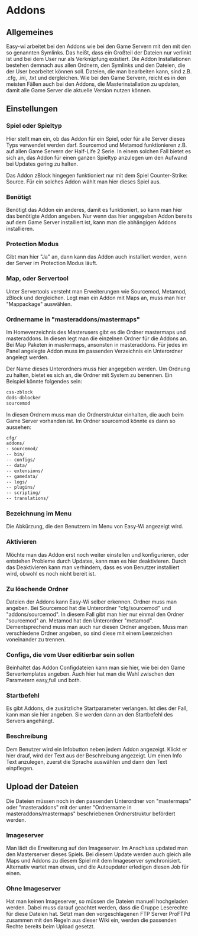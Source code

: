 # Addons

## Allgemeines

Easy-wi arbeitet bei den Addons wie bei den Game Servern mit den mit den so genannten Symlinks. Das heißt, dass ein Großteil der Dateien nur verlinkt ist und bei dem User nur als Verknüpfung existiert. Die Addon Installationen bestehen demnach aus allen Ordnern, den Symlinks und den Dateien, die der User bearbeitet können soll. Dateien, die man bearbeiten kann, sind z.B. .cfg, .ini, .txt und dergleichen. Wie bei den Game Servern, reicht es in den meisten Fällen auch bei den Addons, die Masterinstallation zu updaten, damit alle Game Server die aktuelle Version nutzen können.

## Einstellungen

### Spiel oder Spieltyp

Hier stellt man ein, ob das Addon für ein Spiel, oder für alle Server dieses Typs verwendet werden darf. Sourcemod und Metamod funktionieren z.B. auf allen Game Servern der Half-Life 2 Serie. In einem solchen Fall bietet es sich an, das Addon für einen ganzen Spieltyp anzulegen um den Aufwand bei Updates gering zu halten.

Das Addon zBlock hingegen funktioniert nur mit dem Spiel Counter-Strike: Source. Für ein solches Addon wählt man hier dieses Spiel aus.

### Benötigt

Benötigt das Addon ein anderes, damit es funktioniert, so kann man hier das benötigte Addon angeben. Nur wenn das hier angegeben Addon bereits auf dem Game Server installiert ist, kann man die abhängigen Addons installieren.

### Protection Modus

Gibt man hier "Ja" an, dann kann das Addon auch installiert werden, wenn der Server im Protection Modus läuft.

### Map, oder Servertool

Unter Servertools versteht man Erweiterungen wie Sourcemod, Metamod, zBlock und dergleichen. Legt man ein Addon mit Maps an, muss man hier "Mappackage" auswählen.

### Ordnername in "masteraddons/mastermaps"

Im Homeverzeichnis des Masterusers gibt es die Ordner mastermaps und masteraddons. In diesen legt man die einzelnen Ordner für die Addons an. Bei Map Paketen in mastermaps, ansonsten in masteraddons. Für jedes im Panel angelegte Addon muss im passenden Verzeichnis ein Unterordner angelegt werden.

Der Name dieses Unterordners muss hier angegeben werden. Um Ordnung zu halten, bietet es sich an, die Ordner mit System zu benennen. Ein Beispiel könnte folgendes sein:

```sh
css-zblock
dods-dblocker
sourcemod
```

In diesen Ordnern muss man die Ordnerstruktur einhalten, die auch beim Game Server vorhanden ist. Im Ordner sourcemod könnte es dann so aussehen:

```sh
cfg/
addons/
- sourcemod/
-- bin/
-- configs/
-- data/
-- extensions/
-- gamedata/
-- logs/
-- plugins/
-- scripting/
-- translations/
```

### Bezeichnung im Menu

Die Abkürzung, die den Benutzern im Menu von Easy-Wi angezeigt wird.

### Aktivieren

Möchte man das Addon erst noch weiter einstellen und konfigurieren, oder entstehen Probleme durch Updates, kann man es hier deaktivieren. Durch das Deaktivieren kann man verhindern, dass es von Benutzer installiert wird, obwohl es noch nicht bereit ist.

### Zu löschende Ordner

Dateien der Addons kann Easy-Wi selber erkennen. Ordner muss man angeben. Bei Sourcemod hat die Unterordner "cfg/sourcemod" und "addons/sourcemod". In diesem Fall gibt man hier nur einmal den Ordner "sourcemod" an. Metamod hat den Unterordner "metamod". Dementsprechend muss man auch nur diesen Ordner angeben. Muss man verschiedene Ordner angeben, so sind diese mit einem Leerzeichen voneinander zu trennen.

### Configs, die vom User editierbar sein sollen

Beinhaltet das Addon Configdateien kann man sie hier, wie bei den Game Servertemplates angeben. Auch hier hat man die Wahl zwischen den Parametern easy,full und both.

### Startbefehl

Es gibt Addons, die zusätzliche Startparameter verlangen. Ist dies der Fall, kann man sie hier angeben. Sie werden dann an den Startbefehl des Servers angehängt.

### Beschreibung

Dem Benutzer wird ein Infobutton neben jedem Addon angezeigt. Klickt er hier drauf, wird der Text aus der Beschreibung angezeigt.
Um einen Info Text anzulegen, zuerst die Sprache auswählen und dann den Text einpflegen.

## Upload der Dateien

Die Dateien müssen noch in den passenden Unterordner von "mastermaps" oder "masteraddons" mit der unter "Ordnername in masteraddons/mastermaps" beschriebenen Ordnerstruktur befördert werden.

### Imageserver

Man lädt die Erweiterung auf den Imageserver. Im Anschluss updated man den Masterserver dieses Spiels. Bei diesem Update werden auch gleich alle Maps und Addons zu diesem Spiel mit dem Imageserver synchronisiert. Alternativ wartet man etwas, und die Autoupdater erledigen diesen Job für einen.

### Ohne Imageserver

Hat man keinen Imageserver, so müssen die Dateien manuell hochgeladen werden. Dabei muss darauf geachtet werden, dass die Gruppe Leserechte für diese Dateien hat. Setzt man den vorgeschlagenen FTP Server ProFTPd zusammen mit den Regeln aus dieser Wiki ein, werden die passenden Rechte bereits beim Upload gesetzt.
